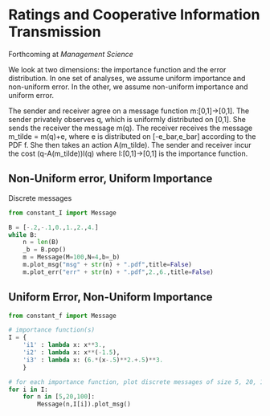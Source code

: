 # Ratings and Cooperative Information Transmission

Forthcoming at *Management Science*

We look at two dimensions: the importance function and the error distribution. In one set of analyses, we assume uniform importance and non-uniform error. In the other, we assume non-uniform importance and uniform error.

The sender and receiver agree on a message function m:[0,1]->[0,1]. The sender privately observes q, which is uniformly distributed on [0,1]. She sends the receiver the message m(q). The receiver receives the message m_tilde = m(q)+e, where e is distributed on [-e_bar,e_bar] according to the PDF f. She then takes an action A(m_tilde). The sender and receiver incur the cost (q-A(m_tilde))I(q) where I:[0,1]->[0,1] is the importance function. 

## Non-Uniform error, Uniform Importance

Discrete messages

```python
from constant_I import Message

B = [-.2,-.1,0.,1.,2.,4.]
while B:
    n = len(B)
    _b = B.pop()
    m = Message(M=100,N=4,b=_b)
    m.plot_msg("msg" + str(n) + ".pdf",title=False)
    m.plot_err("err" + str(n) + ".pdf",2.,6.,title=False)
```

## Uniform Error, Non-Uniform Importance

```python
from constant_f import Message

# importance function(s)
I = {
    'i1' : lambda x: x**3., 
    'i2' : lambda x: x**(-1.5),
    'i3' : lambda x: (6.*(x-.5)**2.+.5)**3.
    }

# for each importance function, plot discrete messages of size 5, 20, 100 
for i in I:
    for n in [5,20,100]:
		Message(n,I[i]).plot_msg()
```

